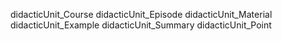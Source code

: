 didacticUnit_Course
didacticUnit_Episode
didacticUnit_Material
didacticUnit_Example
didacticUnit_Summary
didacticUnit_Point

